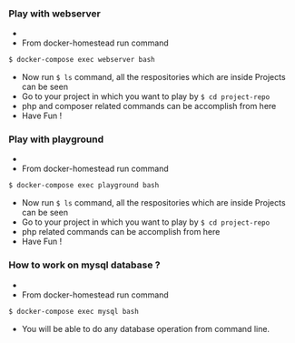 ### Play with webserver
- 
- From docker-homestead run command
```bash
$ docker-compose exec webserver bash
```
- Now run ```$ ls``` command, all the respositories which are inside Projects can be seen 
- Go to your project in which you want to play by ```$ cd project-repo``` 
- php and composer related commands can be accomplish from here
- Have Fun !

### Play with playground
- 
- From docker-homestead run command
```bash
$ docker-compose exec playground bash
```
- Now run ```$ ls``` command, all the respositories which are inside Projects can be seen 
- Go to your project in which you want to play by ```$ cd project-repo``` 
- php related commands can be accomplish from here
- Have Fun !
 
### How to work on mysql database ?
-
- From docker-homestead run command 
```bash
$ docker-compose exec mysql bash
```
- You will be able to do any database operation from command line.